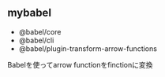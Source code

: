 ## mybabel
- @babel/core 
- @babel/cli 
- @babel/plugin-transform-arrow-functions

Babelを使ってarrow functionをfinctionに変換
